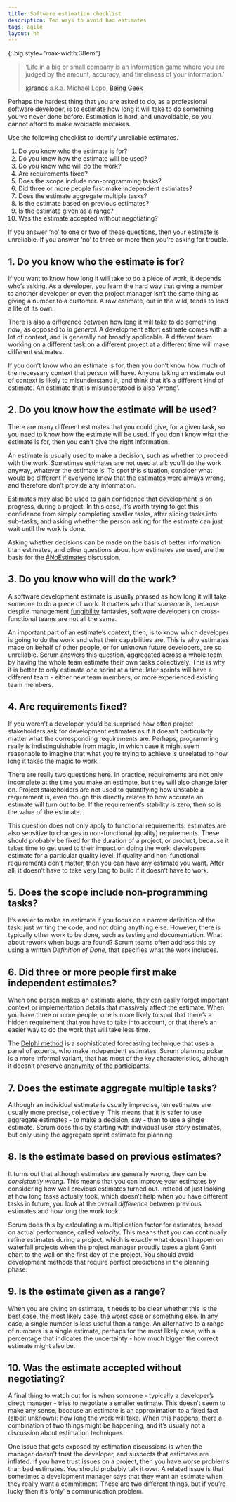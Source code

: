 ```yaml
---
title: Software estimation checklist
description: Ten ways to avoid bad estimates
tags: agile
layout: hh
---
```


{:.big style="max-width:38em"}
> ‘Life in a big or small company is an information game where you are judged by the amount, accuracy, and timeliness of your information.’
> 
> [@rands](https://twitter.com/rands) a.k.a. Michael Lopp, [Being Geek](http://beinggeek.com)

Perhaps the hardest thing that you are asked to do, as a professional software developer, is to estimate how long it will take to do something you’ve never done before. Estimation is hard, and unavoidable, so you cannot afford to make avoidable mistakes. 

Use the following checklist to identify unreliable estimates.

1. Do you know who the estimate is for?
2. Do you know how the estimate will be used?
3. Do you know who will do the work?
4. Are requirements fixed?
5. Does the scope include non-programming tasks?
6. Did three or more people first make independent estimates?
7. Does the estimate aggregate multiple tasks?
8. Is the estimate based on previous estimates?
9. Is the estimate given as a range?
10. Was the estimate accepted without negotiating?

If you answer ‘no’ to one or two of these questions, then your estimate is unreliable. If you answer ‘no’ to three or more then you’re asking for trouble.


## 1. Do you know who the estimate is for?

If you want to know how long it will take to do a piece of work, it depends who’s asking. As a developer, you learn the hard way that giving a number to another developer or even the project manager isn’t the same thing as giving a number to a customer. A raw estimate, out in the wild, tends to lead a life of its own.

There is also a difference between how long it will take to do something _now_, as opposed to _in general_. A development effort estimate comes with a lot of context, and is generally not broadly applicable. A different team working on a different task on a different project at a different time will make different estimates.

If you don’t know who an estimate is for, then you don’t know how much of the necessary context that person will have. Anyone taking an estimate out of context is likely to misunderstand it, and think that it’s a different kind of estimate. An estimate that is misunderstood is also ‘wrong’.


## 2. Do you know how the estimate will be used?

There are many different estimates that you could give, for a given task, so you need to know how the estimate will be used. If you don’t know what the estimate is for, then you can’t give the right information.

An estimate is usually used to make a decision, such as whether to proceed with the work. Sometimes estimates are not used at all: you’ll do the work anyway, whatever the estimate is. To spot this situation, consider what would be different if everyone knew that the estimates were always wrong, and therefore don’t provide any information.

Estimates may also be used to gain confidence that development is on progress, during a project. In this case, it’s worth trying to get this confidence from simply completing smaller tasks, after slicing tasks into sub-tasks, and asking whether the person asking for the estimate can just wait until the work is done.

Asking whether decisions can be made on the basis of better information than estimates, and other questions about how estimates are used, are the basis for the [#NoEstimates](http://noestimates.org/blog/) discussion.


## 3. Do you know who will do the work?

A software development estimate is usually phrased as how long it will take someone to do a piece of work. It matters who that _someone_ is, because despite management 
[fungibility](http://en.wikipedia.org/wiki/Fungibility) fantasies, software developers on cross-functional teams are not all the same.

An important part of an estimate’s context, then, is to know which developer is going to do the work and what their capabilities are. This is why estimates made on behalf of other people, or for unknown future developers, are so unreliable. Scrum answers this question, aggregated across a whole team, by having the whole team estimate their own tasks collectively. This is why it is better to only estimate one sprint at a time: later sprints will have a different team - either new team members, or more experienced existing team members.


## 4. Are requirements fixed?

If you weren’t a developer, you’d be surprised how often project stakeholders ask for development estimates as if it doesn’t particularly matter what the corresponding requirements are. Perhaps, programming really is indistinguishable from magic, in which case it might seem reasonable to imagine that what you’re trying to achieve is unrelated to how long it takes the magic to work.

There are really two questions here. In practice, requirements are not only incomplete at the time you make an estimate, but they will also change later on. Project stakeholders are not used to quantifying how unstable a requirement is, even though this directly relates to how accurate an estimate will turn out to be. If the requirement’s stability is zero, then so is the value of the estimate.

This question does not only apply to functional requirements: estimates are also sensitive to changes in non-functional (quality) requirements. These should probably be fixed for the duration of a project, or product, because it takes time to get used to their impact on doing the work: developers estimate for a particular quality level. If quality and non-functional requirements don’t matter, then you can have any estimate you want. After all, it doesn’t have to take very long to build if it doesn’t have to work.


## 5. Does the scope include non-programming tasks?

It’s easier to make an estimate if you focus on a narrow definition of the task: just writing the code, and not doing anything else. However, there is typically other work to be done, such as testing and documentation. What about rework when bugs are found? Scrum teams often address this by using a written _Definition of Done_, that specifies what the work includes. 


## 6. Did three or more people first make independent estimates?

When one person makes an estimate alone, they can easily forget important context or implementation details that massively affect the estimate. When you have three or more people, one is more likely to spot that there’s a hidden requirement that you have to take into account, or that there’s an easier way to do the work that will take less time.

The [Delphi method](http://en.wikipedia.org/wiki/Delphi_method) is a sophisticated forecasting technique that uses a panel of experts, who make independent estimates. Scrum planning poker is a more informal variant, that has most of the key characteristics, although it doesn’t preserve 
[anonymity of the participants](http://en.wikipedia.org/wiki/Delphi_method#Anonymity_of_the_participants).


## 7. Does the estimate aggregate multiple tasks?

Although an individual estimate is usually imprecise, ten estimates are usually more precise, collectively. This means that it is safer to use aggregate estimates - to make a decision, say - than to use a single estimate. Scrum does this by starting with individual user story estimates, but only using the aggregate sprint estimate for planning.

## 8. Is the estimate based on previous estimates?

It turns out that although estimates are generally wrong, they can be _consistently wrong_. This means that you can improve your estimates by considering how well previous estimates turned out. Instead of just looking at how long tasks actually took, which doesn’t help when you have different tasks in future, you look at the overall _difference_ between previous estimates and how long the work took.

Scrum does this by calculating a multiplication factor for estimates, based on actual performance, called _velocity_. This means that you can continually refine estimates during a project, which is exactly what doesn’t happen on waterfall projects when the project manager proudly tapes a giant Gantt chart to the wall on the first day of the project. You should avoid development methods that require perfect predictions in the planning phase.


## 9. Is the estimate given as a range?

When you are giving an estimate, it needs to be clear whether this is the best case, the most likely case, the worst case or something else. In any case, a single number is less useful than a range. An alternative to a range of numbers is a single estimate, perhaps for the most likely case, with a percentage that indicates the uncertainty - how much bigger the correct estimate might also be.


## 10. Was the estimate accepted without negotiating?

A final thing to watch out for is when someone - typically a developer’s direct manager - tries to negotiate a smaller estimate. This doesn’t seem to make any sense, because an estimate is an approximation to a fixed fact (albeit unknown): how long the work will take. When this happens, there a combination of two things might be happening, and it’s usually not a discussion about estimation techniques.

One issue that gets exposed by estimation discussions is when the manager doesn’t trust the developer, and suspects that estimates are inflated. If you have trust issues on a project, then you have worse problems than bad estimates. You should probably talk it over. A related issue is that sometimes a development manager says that they want an estimate when they really want a commitment. These are two different things, but if you’re lucky then it’s ‘only’ a communication problem.
